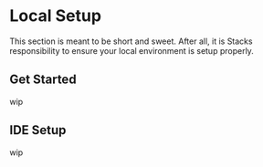 # Local Setup

This section is meant to be short and sweet. After all, it is Stacks responsibility to ensure your local environment is setup properly.

## Get Started

wip

## IDE Setup

wip
